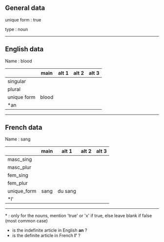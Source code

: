 ## General data

unique form : true

type : noun

---

## English data

Name : blood

|             | main  | alt 1 | alt 2 | alt 3 |
| :---------- | :---: | :---: | :---: | ----- |
| singular    |       |       |       |       |
| plural      |       |       |       |       |
| unique form | blood |       |       |       |
| \*an        |       |       |       |       |

---

## French data

Name : sang

|             | main |  alt 1  | alt 2 | alt 3 |
| :---------- | :--: | :-----: | :---: | :---: |
| masc_sing   |      |         |       |       |
| masc_plur   |      |         |       |       |
| fem_sing    |      |         |       |       |
| fem_plur    |      |         |       |       |
| unique_form | sang | du sang |       |       |
| \*l'        |      |         |       |       |

---

\* : only for the nouns, mention 'true' or 'x' if true, else leave blank if false (most common case)

- is the indefinite article in English **an** ?
- is the definite article in French **l'** ?

